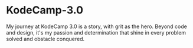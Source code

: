 # KodeCamp-3.0
My journey at KodeCamp 3.0 is a story, with grit as the hero.  Beyond code and design, it's my passion and determination that shine in every problem solved and obstacle conquered.
